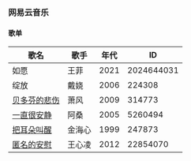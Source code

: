 ### 网易云音乐

#### 歌单

| 歌名 | 歌手 | 年代 |ID|
| ---- | ---- | ---- |----|
| 如愿 | 王菲   | 2021 |2024644031|
| 绽放 | 戴娆 | 2006 |224308|
| [贝多芬的悲伤](https://music.163.com/song?id=314773&userid=348406050) | 萧风 | 2009 |314773|
| [一直很安静](https://music.163.com/song?id=5260494&userid=348406050) | 阿桑 | 2005 |5260494|
| [把耳朵叫醒](https://music.163.com/song?id=247873&userid=348406050) | 金海心 | 1999 |247873|
| [匿名的安慰](https://music.163.com/song?id=22854070&userid=348406050) | 王心凌 | 2012 |22854070|

